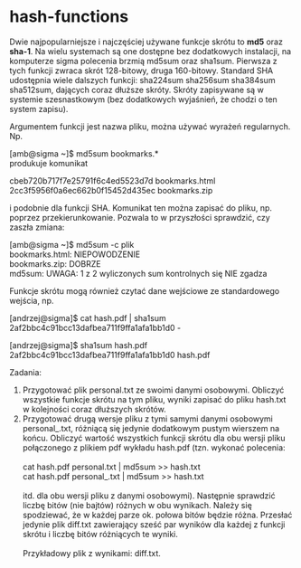 # hash-functions
Dwie najpopularniejsze i najczęściej używane funkcje skrótu to **md5** oraz **sha-1**. Na wielu systemach są one dostępne bez dodatkowych instalacji, na komputerze sigma polecenia brzmią md5sum oraz sha1sum. Pierwsza z tych funkcji zwraca skrót 128-bitowy, druga 160-bitowy. Standard SHA udostępnia wiele dalszych funkcji: sha224sum sha256sum sha384sum sha512sum, dających coraz dłuższe skróty. Skróty zapisywane są w systemie szesnastkowym (bez dodatkowych wyjaśnień, że chodzi o ten system zapisu).

Argumentem funkcji jest nazwa pliku, można używać wyrażeń regularnych. Np.

[amb@sigma ~]$ md5sum bookmarks.*<br />
produkuje komunikat

cbeb720b717f7e25791f6c4ed5523d7d   bookmarks.html<br />
2cc3f5956f0a6ec662b0f15452d435ec   bookmarks.zip

i podobnie dla funkcji SHA. Komunikat ten można zapisać do pliku, np. poprzez przekierunkowanie. Pozwala to w przyszłości sprawdzić, czy zaszła zmiana:

[amb@sigma ~]$ md5sum -c plik<br />
bookmarks.html: NIEPOWODZENIE<br />
bookmarks.zip: DOBRZE<br />
md5sum: UWAGA: 1 z 2 wyliczonych sum kontrolnych się NIE zgadza


Funkcje skrótu mogą również czytać dane wejściowe ze standardowego wejścia, np.

[andrzej@sigma]$ cat hash.pdf | sha1sum<br />
2af2bbc4c91bcc13dafbea711f9ffa1afa1bb1d0   -

[andrzej@sigma]$ sha1sum hash.pdf<br />
2af2bbc4c91bcc13dafbea711f9ffa1afa1bb1d0 hash.pdf

Zadania:<br />
1. Przygotować plik personal.txt ze swoimi danymi osobowymi. Obliczyć wszystkie funkcje skrótu na tym pliku, wyniki zapisać do pliku hash.txt w kolejności coraz dłuższych skrótów.
2. Przygotować drugą wersje pliku z tymi samymi danymi osobowymi personal_.txt, różniącą się jedynie dodatkowym pustym wierszem na końcu. Obliczyć wartość wszystkich funkcji skrótu dla obu wersji pliku połączonego z plikiem pdf wykładu hash.pdf (tzn. wykonać polecenia:<br /><br />
cat hash.pdf personal.txt | md5sum >> hash.txt<br />
cat hash.pdf personal_.txt | md5sum >> hash.txt<br /><br />
itd. dla obu wersji pliku z danymi osobowymi). Następnie sprawdzić liczbę bitów (nie bajtów) różnych w obu wynikach. Należy się spodziewać, że w każdej parze ok. połowa bitów będzie różna. Przesłać jedynie plik diff.txt zawierający sześć par wyników dla każdej z funkcji skrótu i liczbę bitów różniących te wyniki.<br /><br />
Przykładowy plik z wynikami: diff.txt.
